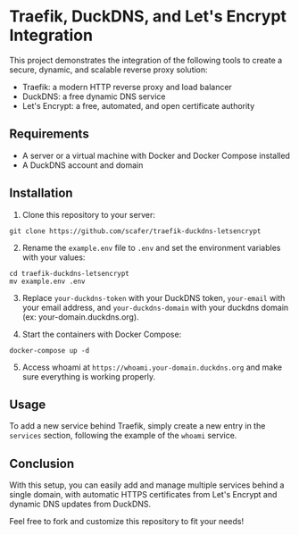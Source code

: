 # Traefik, DuckDNS, and Let's Encrypt Integration

This project demonstrates the integration of the following tools to create a secure, dynamic, and scalable reverse proxy solution:

- Traefik: a modern HTTP reverse proxy and load balancer
- DuckDNS: a free dynamic DNS service
- Let's Encrypt: a free, automated, and open certificate authority

## Requirements

- A server or a virtual machine with Docker and Docker Compose installed
- A DuckDNS account and domain

## Installation

1. Clone this repository to your server:

```
git clone https://github.com/scafer/traefik-duckdns-letsencrypt
```

2. Rename the `example.env` file to `.env` and set the environment variables with your values:

```
cd traefik-duckdns-letsencrypt
mv example.env .env
```

3. Replace `your-duckdns-token` with your DuckDNS token, `your-email` with your email address, and `your-duckdns-domain` with your duckdns domain (ex: your-domain.duckdns.org).

4. Start the containers with Docker Compose:

```
docker-compose up -d
```

5. Access whoami at `https://whoami.your-domain.duckdns.org` and make sure everything is working properly.

## Usage

To add a new service behind Traefik, simply create a new entry in the `services` section, following the example of the `whoami` service.

## Conclusion

With this setup, you can easily add and manage multiple services behind a single domain, with automatic HTTPS certificates from Let's Encrypt and dynamic DNS updates from DuckDNS.

Feel free to fork and customize this repository to fit your needs!
